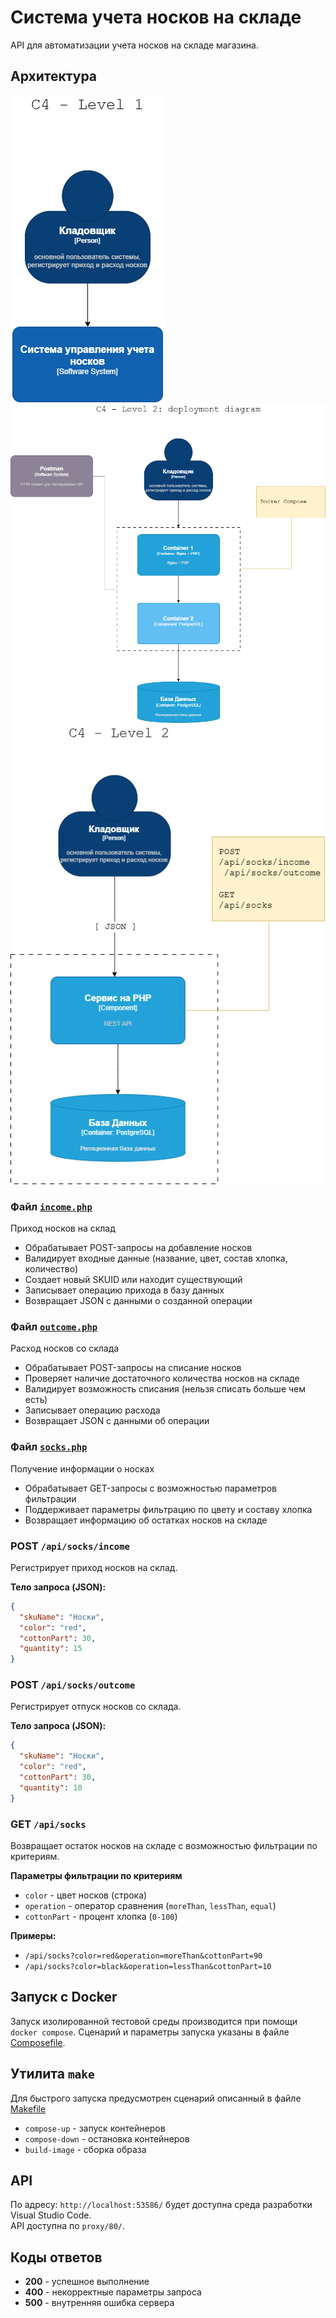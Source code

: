 # Система учета носков на складе

API для автоматизации учета носков на складе магазина.

## Архитектура
![](docs/c4_level_1.png)
![](docs/c4_level_2_deployment_diagram.png)
![](docs/c4_level_2.png)


### Файл [`income.php`](src/api/income.php)
Приход носков на склад
- Обрабатывает POST-запросы на добавление носков
- Валидирует входные данные (название, цвет, состав хлопка, количество)
- Создает новый SKUID или находит существующий
- Записывает операцию прихода в базу данных
- Возвращает JSON с данными о созданной операции

### Файл [`outcome.php`](src/api/outcome.php)
Расход носков со склада
- Обрабатывает POST-запросы на списание носков
- Проверяет наличие достаточного количества носков на складе
- Валидирует возможность списания (нельзя списать больше чем есть)
- Записывает операцию расхода
- Возвращает JSON с данными об операции

### Файл [`socks.php`](src/api/socks.php)
Получение информации о носках

- Обрабатывает GET-запросы с возможностью параметров фильтрации
- Поддерживает параметры фильтрацию по цвету и составу хлопка
- Возвращает информацию об остатках носков на складе

### POST `/api/socks/income`
Регистрирует приход носков на склад.

**Тело запроса (JSON):**
```json
{
  "skuName": "Носки",
  "color": "red",
  "cottonPart": 30,
  "quantity": 15
}
```

### POST `/api/socks/outcome`
Регистрирует отпуск носков со склада.

**Тело запроса (JSON):**
```json
{
  "skuName": "Носки",	
  "color": "red", 
  "cottonPart": 30,
  "quantity": 10
}
```

### GET `/api/socks`
Возвращает остаток  носков на складе с возможностью фильтрации по критериям.

**Параметры фильтрации по критериям**
- `color` - цвет носков (строка)
- `operation` - оператор сравнения (`moreThan`, `lessThan`, `equal`)
- `cottonPart` - процент хлопка (`0-100`)

**Примеры:**
- `/api/socks?color=red&operation=moreThan&cottonPart=90`
- `/api/socks?color=black&operation=lessThan&cottonPart=10`

## Запуск с Docker
Запуск изолированной тестовой среды производится при помощи `docker compose`. Сценарий и параметры запуска указаны в файле [Composefile](Composefile).

## Утилита `make`
Для быстрого запуска предусмотрен сценарий описанный в файле [Makefile](Makefile)
- `compose-up` - запуск контейнеров
- `compose-down` - остановка контейнеров
- `build-image` - сборка образа
	
## API 
По адресу: `http://localhost:53586/` будет доступна среда разработки Visual Studio Code.  
API доступна по `proxy/80/`.

## Коды ответов

- **200** - успешное выполнение
- **400** - некорректные параметры запроса
- **500** - внутренняя ошибка сервера
